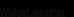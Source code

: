 <!DOCTYPE html>
<html lang="zh-Hant">
<head>
  <meta charset="UTF-8" />
  <meta name="viewport" content="width=device-width, initial-scale=1.0" />
  <title>飯店大廳輪播</title>
  <style>
    html, body {
      margin: 0;
      padding: 0;
      height: 100%;
      background: black;
      display: flex;
      flex-direction: column;
    }
    .slideshow-container {
      flex: 1; /* 讓輪播容器填滿除widget外所有高度 */
      display: flex;
      justify-content: center;
      align-items: center;
      overflow: hidden;
      background: black;
    }
    .slides {
      display: none;
      width: 100%;
      height: 100%;
      object-fit: cover;
      background: black;
    }
    .weather-widget-container {
      width: 100%;
      background: black;
    }
  </style>
</head>
<body>

  <div class="slideshow-container">
    <img class="slides" src="Garden.jpg" alt="圖1">
    <img class="slides" src="bf.jpg" alt="圖2">
    <img class="slides" src="SolHotel_M_02.jpg" alt="圖3">
    <img class="slides" src="railbike3.jpg" alt="圖4">
  </div>

  <div class="weather-widget-container">
    <div id="ww_838231a3dcea4" v='1.3' loc='id' a='{"t":"responsive","lang":"ja","sl_lpl":1,"ids":["wl9238"],"font":"Arial","sl_ics":"one_a","sl_sot":"celsius","cl_bkg":"image","cl_font":"#FFFFFF","cl_cloud":"#FFFFFF","cl_persp":"#81D4FA","cl_sun":"#FFC107","cl_moon":"#FFC107","cl_thund":"#FF5722","sl_tof":"3","cl_odd":"#0000000a"}'>
      <a href="https://weatherwidget.org/" id="ww_838231a3dcea4_u" target="_blank">Widget weather</a>
    </div>
    <script async src="https://app3.weatherwidget.org/js/?id=ww_838231a3dcea4"></script>
  </div>

  <script>
    let slideIndex = 0;
    const slides = document.querySelectorAll(".slides");

    function showSlides() {
      slides.forEach(s => s.style.display = "none");

      slideIndex++;
      if (slideIndex > slides.length) { slideIndex = 1; }

      slides[slideIndex - 1].style.display = "block";
      setTimeout(showSlides, 10000); // 每10秒切換
    }

    showSlides();
  </script>

</body>
</html>
